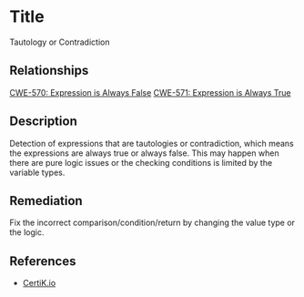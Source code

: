 # Title 
Tautology or Contradiction

## Relationships 
[CWE-570: Expression is Always False](https://cwe.mitre.org/data/definitions/570.html)
[CWE-571: Expression is Always True](https://cwe.mitre.org/data/definitions/571.html)

## Description 
Detection of expressions that are tautologies or contradiction, which means the expressions are always true or always false. This may happen when there are pure logic issues or the checking conditions is limited by the variable types.

## Remediation
Fix the incorrect comparison/condition/return by changing the value type or the logic.

## References 
* [CertiK.io](https://certik.io)

